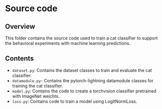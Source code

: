 # Source code 

## Overview

This folder contains the source code used to train a cat classifier to support the behavioral experiments with machine learning predictions.

## Contents

- `dataset.py`: Contains the dataset classes to train and evaluate the cat classifier.
- `datamodule.py`- Contains the pytorch-lightning datamodule classes for training the cat classifier.
- `model.py`: Contains the code to create a torchvision classifier pretrained with ImageNet weichts. 
- `loss.py`: Contains code to train a model using LogitNormLoss. 